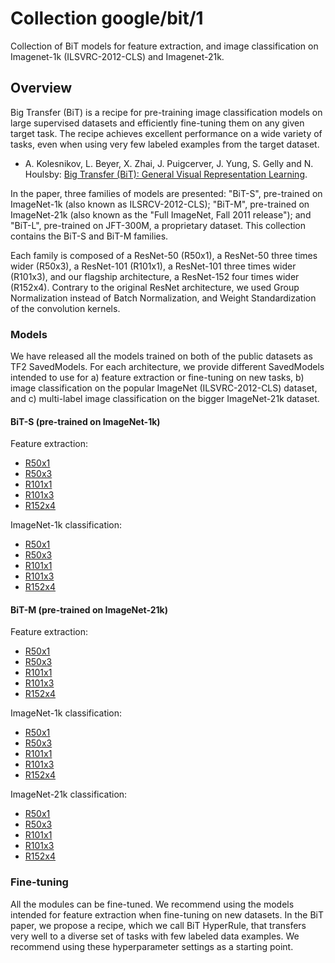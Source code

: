 # Collection google/bit/1

Collection of BiT models for feature extraction, and image classification on
Imagenet-1k (ILSVRC-2012-CLS) and Imagenet-21k.

<!-- dataset: imagenet-ilsvrc-2012-cls -->
<!-- dataset: imagenet-21k -->
<!-- module-type: image-classification -->
<!-- task: image-classification -->
<!-- module-type: image-feature-vector -->
<!-- task: image-feature-vector -->
<!-- network-architecture: resnet50-v2 -->
<!-- language: en -->

## Overview

Big Transfer (BiT) is a recipe for pre-training image classification models on
large supervised datasets and efficiently fine-tuning them on any given target
task. The recipe achieves excellent performance on a wide variety of tasks, even
when using very few labeled examples from the target dataset.

*   A. Kolesnikov, L. Beyer, X. Zhai, J. Puigcerver, J. Yung, S. Gelly and N.
    Houlsby:
    [Big Transfer (BiT): General Visual Representation Learning](https://arxiv.org/abs/1912.11370).

In the paper, three families of models are presented: "BiT-S", pre-trained on
ImageNet-1k (also known as ILSRCV-2012-CLS); "BiT-M", pre-trained on
ImageNet-21k (also known as the "Full ImageNet, Fall 2011 release"); and
"BiT-L", pre-trained on JFT-300M, a proprietary dataset. This collection
contains the BiT-S and BiT-M families.

Each family is composed of a ResNet-50 (R50x1), a ResNet-50 three times wider
(R50x3), a ResNet-101 (R101x1), a ResNet-101 three times wider (R101x3), and our
flagship architecture, a ResNet-152 four times wider (R152x4). Contrary to the
original ResNet architecture, we used Group Normalization instead of Batch
Normalization, and Weight Standardization of the convolution kernels.

### Models

We have released all the models trained on both of the public datasets as TF2
SavedModels. For each architecture, we provide different SavedModels intended to
use for a) feature extraction or fine-tuning on new tasks, b) image
classification on the popular ImageNet (ILSVRC-2012-CLS) dataset, and c)
multi-label image classification on the bigger ImageNet-21k dataset.

#### BiT-S (pre-trained on ImageNet-1k)

Feature extraction:

*   [R50x1](https://tfhub.dev/google/bit/s-r50x1/1)
*   [R50x3](https://tfhub.dev/google/bit/s-r50x3/1)
*   [R101x1](https://tfhub.dev/google/bit/s-r101x1/1)
*   [R101x3](https://tfhub.dev/google/bit/s-r101x3/1)
*   [R152x4](https://tfhub.dev/google/bit/s-r152x4/1)

ImageNet-1k classification:

*   [R50x1](https://tfhub.dev/google/bit/s-r50x1/ilsvrc2012_classification/1)
*   [R50x3](https://tfhub.dev/google/bit/s-r50x3/ilsvrc2012_classification/1)
*   [R101x1](https://tfhub.dev/google/bit/s-r101x1/ilsvrc2012_classification/1)
*   [R101x3](https://tfhub.dev/google/bit/s-r101x3/ilsvrc2012_classification/1)
*   [R152x4](https://tfhub.dev/google/bit/s-r152x4/ilsvrc2012_classification/1)

#### BiT-M (pre-trained on ImageNet-21k)

Feature extraction:

*   [R50x1](https://tfhub.dev/google/bit/m-r50x1/1)
*   [R50x3](https://tfhub.dev/google/bit/m-r50x3/1)
*   [R101x1](https://tfhub.dev/google/bit/m-r101x1/1)
*   [R101x3](https://tfhub.dev/google/bit/m-r101x3/1)
*   [R152x4](https://tfhub.dev/google/bit/m-r152x4/1)

ImageNet-1k classification:

*   [R50x1](https://tfhub.dev/google/bit/m-r50x1/ilsvrc2012_classification/1)
*   [R50x3](https://tfhub.dev/google/bit/m-r50x3/ilsvrc2012_classification/1)
*   [R101x1](https://tfhub.dev/google/bit/m-r101x1/ilsvrc2012_classification/1)
*   [R101x3](https://tfhub.dev/google/bit/m-r101x3/ilsvrc2012_classification/1)
*   [R152x4](https://tfhub.dev/google/bit/m-r152x4/ilsvrc2012_classification/1)

ImageNet-21k classification:

*   [R50x1](https://tfhub.dev/google/bit/m-r50x1/imagenet21k_classification/1)
*   [R50x3](https://tfhub.dev/google/bit/m-r50x3/imagenet21k_classification/1)
*   [R101x1](https://tfhub.dev/google/bit/m-r101x1/imagenet21k_classification/1)
*   [R101x3](https://tfhub.dev/google/bit/m-r101x3/imagenet21k_classification/1)
*   [R152x4](https://tfhub.dev/google/bit/m-r152x4/imagenet21k_classification/1)

### Fine-tuning

All the modules can be fine-tuned. We recommend using the models intended for
feature extraction when fine-tuning on new datasets. In the BiT paper, we
propose a recipe, which we call BiT HyperRule, that transfers very well to a
diverse set of tasks with few labeled data examples. We recommend using these
hyperparameter settings as a starting point.
